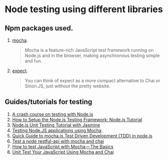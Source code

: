 # Node testing using different libraries

## Npm packages used.

1.  [mocha]('https://mochajs.org/' 'Mocha js site').
    > Mocha is a feature-rich JavaScript test framework running on Node.js and in the browser, making asynchronous testing simple and fun.
2.  [expect]("https://github.com/mjackson/expect" 'Expect github').
    > You can think of expect as a more compact alternative to Chai or Sinon.JS, just without the pretty website.

## Guides/tutorials for testing

1.  [A crash course on testing with Node.js](https://hackernoon.com/a-crash-course-on-testing-with-node-js-6c7428d3da02)
2.  [How to Setup the Node.js Testing Framework: Node.js Tutorial](http://www.softwaretestinghelp.com/node-js-testing-framework)
3.  [Node.js Unit Testing Tutorial with Jasmine](https://www.guru99.com/node-js-testing-jasmine.html)
4.  [Testing Node.JS applications using Mocha](https://gist.github.com/soheilhy/867f76feea7cab4f8a84)
5.  [Quick Guide to mocha.js Test Driven Development (TDD) in node.js](https://github.com/ideaq/learn-mocha)
6.  [Test a node restful-api with mocha and chai](https://scotch.io/tutorials/test-a-node-restful-api-with-mocha-and-chai)
7.  [How to test JavaScript with Mocha — The Basics](https://codeburst.io/how-to-test-javascript-with-mocha-the-basics-80132324752e)
8.  [Unit Test Your JavaScript Using Mocha and Chai](https://www.sitepoint.com/unit-test-javascript-mocha-chai/)
